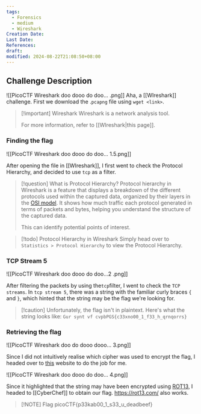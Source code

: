 ```yaml
---
tags:
  - Forensics
  - medium
  - Wireshark
Creation Date: 
Last Date: 
References: 
draft: 
modified: 2024-08-22T21:08:50+08:00
---
```

## Challenge Description

![[PicoCTF Wireshark doo dooo do doo... .png]]
Aha, a [[WIreshark]] challenge. First we download the .`pcapng` file using `wget <link>`. 

>[!important] Wireshark
> Wireshark is a network analysis tool. 
> 
> For more information, refer to [[WIreshark|this page]].
### Finding the flag
![[PicoCTF Wireshark doo dooo do doo... 1.5.png]]

After opening the file in [[WIreshark]], I first went to check the Protocol Hierarchy, and decided to use `tcp` as a filter. 

>[!question] What is Protocol Hierarchy?
>Protocol hierarchy in Wireshark is a feature that displays a breakdown of the different protocols
>used within the captured data, organized by their layers in the [OSI model](https://www.geeksforgeeks.org/open-systems-interconnection-model-osi/). It shows how much traffic each protocol generated in terms of packets and bytes, helping you understand the structure of the captured data.
>
>This can identify potential points of interest.

>[!todo] Protocol Hierarchy in Wireshark
>Simply head over to `Statistics > Protocol Hierarchy` to view the Protocol Hierarchy. 
### TCP Stream 5
![[PicoCTF Wireshark doo dooo do doo...2 .png]]

After filtering the packets by using the`tcp`filter, I went to check the `TCP streams`. In `tcp stream 5`, there was a string with the familiar curly braces `{` and `}`, which hinted that the string may be the flag we're looking for. 

>[!caution]  Unfortunately, the flag isn't in plaintext.
>Here's what the string looks like: `Gur synt vf cvpbPGS{c33xno00_1_f33_h_qrnqorrs}`

### Retrieving the flag
![[PicoCTF Wireshark doo do dooo dooo... 3.png]]

Since I did not intuitively realise which cipher was used to encrypt the flag, I headed over to [this](https://www.dcode.fr/cipher-identifier) website to do the job for me.

![[PicoCTF Wireshark doo dooo do doo... 4.png]]

Since it highlighted that the string may have been encrypted using [ROT13](https://en.wikipedia.org/wiki/ROT13), I headed to [[CyberChef]] to obtain our flag. https://rot13.com/ also works.

> [!NOTE] Flag
> picoCTF{p33kab00_1_s33_u_deadbeef}

